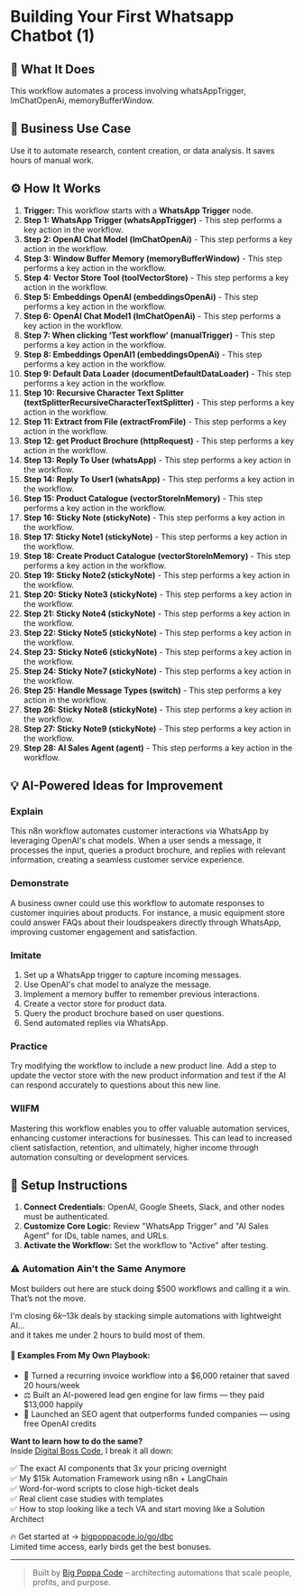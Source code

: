 # Building Your First Whatsapp Chatbot (1)

## 🚀 What It Does
This workflow automates a process involving whatsAppTrigger, lmChatOpenAi, memoryBufferWindow.

## 💼 Business Use Case
Use it to automate research, content creation, or data analysis. It saves hours of manual work.

## ⚙️ How It Works
1.  **Trigger:** This workflow starts with a **WhatsApp Trigger** node.
2. **Step 1: WhatsApp Trigger (whatsAppTrigger)** - This step performs a key action in the workflow.
3. **Step 2: OpenAI Chat Model (lmChatOpenAi)** - This step performs a key action in the workflow.
4. **Step 3: Window Buffer Memory (memoryBufferWindow)** - This step performs a key action in the workflow.
5. **Step 4: Vector Store Tool (toolVectorStore)** - This step performs a key action in the workflow.
6. **Step 5: Embeddings OpenAI (embeddingsOpenAi)** - This step performs a key action in the workflow.
7. **Step 6: OpenAI Chat Model1 (lmChatOpenAi)** - This step performs a key action in the workflow.
8. **Step 7: When clicking ‘Test workflow’ (manualTrigger)** - This step performs a key action in the workflow.
9. **Step 8: Embeddings OpenAI1 (embeddingsOpenAi)** - This step performs a key action in the workflow.
10. **Step 9: Default Data Loader (documentDefaultDataLoader)** - This step performs a key action in the workflow.
11. **Step 10: Recursive Character Text Splitter (textSplitterRecursiveCharacterTextSplitter)** - This step performs a key action in the workflow.
12. **Step 11: Extract from File (extractFromFile)** - This step performs a key action in the workflow.
13. **Step 12: get Product Brochure (httpRequest)** - This step performs a key action in the workflow.
14. **Step 13: Reply To User (whatsApp)** - This step performs a key action in the workflow.
15. **Step 14: Reply To User1 (whatsApp)** - This step performs a key action in the workflow.
16. **Step 15: Product Catalogue (vectorStoreInMemory)** - This step performs a key action in the workflow.
17. **Step 16: Sticky Note (stickyNote)** - This step performs a key action in the workflow.
18. **Step 17: Sticky Note1 (stickyNote)** - This step performs a key action in the workflow.
19. **Step 18: Create Product Catalogue (vectorStoreInMemory)** - This step performs a key action in the workflow.
20. **Step 19: Sticky Note2 (stickyNote)** - This step performs a key action in the workflow.
21. **Step 20: Sticky Note3 (stickyNote)** - This step performs a key action in the workflow.
22. **Step 21: Sticky Note4 (stickyNote)** - This step performs a key action in the workflow.
23. **Step 22: Sticky Note5 (stickyNote)** - This step performs a key action in the workflow.
24. **Step 23: Sticky Note6 (stickyNote)** - This step performs a key action in the workflow.
25. **Step 24: Sticky Note7 (stickyNote)** - This step performs a key action in the workflow.
26. **Step 25: Handle Message Types (switch)** - This step performs a key action in the workflow.
27. **Step 26: Sticky Note8 (stickyNote)** - This step performs a key action in the workflow.
28. **Step 27: Sticky Note9 (stickyNote)** - This step performs a key action in the workflow.
29. **Step 28: AI Sales Agent (agent)** - This step performs a key action in the workflow.

## 💡 AI-Powered Ideas for Improvement
### Explain
This n8n workflow automates customer interactions via WhatsApp by leveraging OpenAI's chat models. When a user sends a message, it processes the input, queries a product brochure, and replies with relevant information, creating a seamless customer service experience.

### Demonstrate
A business owner could use this workflow to automate responses to customer inquiries about products. For instance, a music equipment store could answer FAQs about their loudspeakers directly through WhatsApp, improving customer engagement and satisfaction.

### Imitate
1. Set up a WhatsApp trigger to capture incoming messages.
2. Use OpenAI's chat model to analyze the message.
3. Implement a memory buffer to remember previous interactions.
4. Create a vector store for product data.
5. Query the product brochure based on user questions.
6. Send automated replies via WhatsApp.

### Practice
Try modifying the workflow to include a new product line. Add a step to update the vector store with the new product information and test if the AI can respond accurately to questions about this new line.

### WIIFM
Mastering this workflow enables you to offer valuable automation services, enhancing customer interactions for businesses. This can lead to increased client satisfaction, retention, and ultimately, higher income through automation consulting or development services.

## 🔧 Setup Instructions
1. **Connect Credentials:** OpenAI, Google Sheets, Slack, and other nodes must be authenticated.
2. **Customize Core Logic:** Review "WhatsApp Trigger" and "AI Sales Agent" for IDs, table names, and URLs.
3. **Activate the Workflow:** Set the workflow to "Active" after testing.

### ⚠️ Automation Ain’t the Same Anymore

Most builders out here are stuck doing $500 workflows and calling it a win.  
That’s not the move.  

I'm closing $6k–$13k deals by stacking simple automations with lightweight AI...  
and it takes me under 2 hours to build most of them.

#### 🧠 Examples From My Own Playbook:
- 🔁 Turned a recurring invoice workflow into a $6,000 retainer that saved 20 hours/week  
- ⚖️ Built an AI-powered lead gen engine for law firms — they paid $13,000 happily  
- 🚀 Launched an SEO agent that outperforms funded companies — using free OpenAI credits  

**Want to learn how to do the same?**  
Inside [Digital Boss Code](https://bigpoppacode.io/go/dbc), I break it all down:

✅ The exact AI components that 3x your pricing overnight  
✅ My $15k Automation Framework using n8n + LangChain  
✅ Word-for-word scripts to close high-ticket deals  
✅ Real client case studies with templates  
✅ How to stop looking like a tech VA and start moving like a Solution Architect  

🔥 Get started at → [bigpoppacode.io/go/dbc](https://bigpoppacode.io/go/dbc)  
Limited time access, early birds get the best bonuses.

---
> Built by [Big Poppa Code](https://bigpoppacode.io) – architecting automations that scale people, profits, and purpose.
